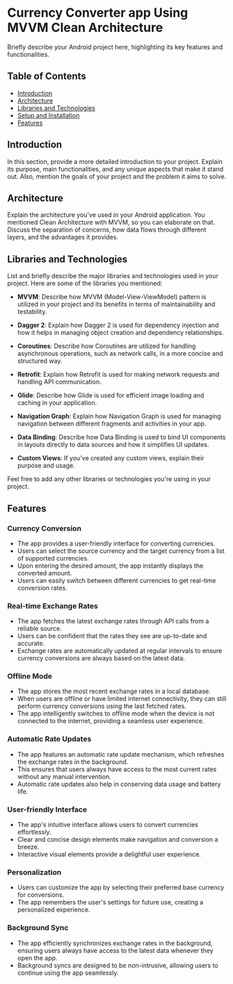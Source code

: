 # Currency Converter app Using MVVM Clean Architecture

Briefly describe your Android project here, highlighting its key features and functionalities.

## Table of Contents

- [Introduction](#introduction)
- [Architecture](#architecture)
- [Libraries and Technologies](#libraries-and-technologies)
- [Setup and Installation](#setup-and-installation)
- [Features](#features)


## Introduction

In this section, provide a more detailed introduction to your project. Explain its purpose, main functionalities, and any unique aspects that make it stand out. Also, mention the goals of your project and the problem it aims to solve.

## Architecture

Explain the architecture you've used in your Android application. You mentioned Clean Architecture with MVVM, so you can elaborate on that. Discuss the separation of concerns, how data flows through different layers, and the advantages it provides.

## Libraries and Technologies

List and briefly describe the major libraries and technologies used in your project. Here are some of the libraries you mentioned:

- **MVVM**: Describe how MVVM (Model-View-ViewModel) pattern is utilized in your project and its benefits in terms of maintainability and testability.

- **Dagger 2**: Explain how Dagger 2 is used for dependency injection and how it helps in managing object creation and dependency relationships.

- **Coroutines**: Describe how Coroutines are utilized for handling asynchronous operations, such as network calls, in a more concise and structured way.

- **Retrofit**: Explain how Retrofit is used for making network requests and handling API communication.

- **Glide**: Describe how Glide is used for efficient image loading and caching in your application.

- **Navigation Graph**: Explain how Navigation Graph is used for managing navigation between different fragments and activities in your app.

- **Data Binding**: Describe how Data Binding is used to bind UI components in layouts directly to data sources and how it simplifies UI updates.

- **Custom Views**: If you've created any custom views, explain their purpose and usage.

Feel free to add any other libraries or technologies you're using in your project.

## Features

### Currency Conversion

- The app provides a user-friendly interface for converting currencies.
- Users can select the source currency and the target currency from a list of supported currencies.
- Upon entering the desired amount, the app instantly displays the converted amount.
- Users can easily switch between different currencies to get real-time conversion rates.

### Real-time Exchange Rates

- The app fetches the latest exchange rates through API calls from a reliable source.
- Users can be confident that the rates they see are up-to-date and accurate.
- Exchange rates are automatically updated at regular intervals to ensure currency conversions are always based on the latest data.

### Offline Mode

- The app stores the most recent exchange rates in a local database.
- When users are offline or have limited internet connectivity, they can still perform currency conversions using the last fetched rates.
- The app intelligently switches to offline mode when the device is not connected to the internet, providing a seamless user experience.

### Automatic Rate Updates

- The app features an automatic rate update mechanism, which refreshes the exchange rates in the background.
- This ensures that users always have access to the most current rates without any manual intervention.
- Automatic rate updates also help in conserving data usage and battery life.

### User-friendly Interface

- The app's intuitive interface allows users to convert currencies effortlessly.
- Clear and concise design elements make navigation and conversion a breeze.
- Interactive visual elements provide a delightful user experience.

### Personalization

- Users can customize the app by selecting their preferred base currency for conversions.
- The app remembers the user's settings for future use, creating a personalized experience.

### Background Sync

- The app efficiently synchronizes exchange rates in the background, ensuring users always have access to the latest data whenever they open the app.
- Background syncs are designed to be non-intrusive, allowing users to continue using the app seamlessly.


